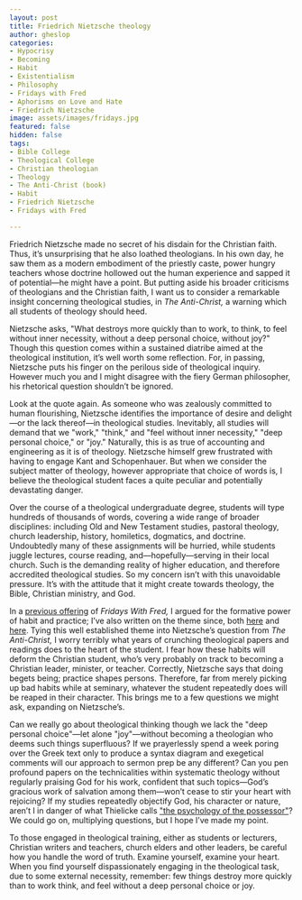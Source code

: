 ```yaml
---
layout: post
title: Friedrich Nietzsche theology
author: gheslop
categories:
- Hypocrisy
- Becoming
- Habit
- Existentialism
- Philosophy
- Fridays with Fred
- Aphorisms on Love and Hate
- Friedrich Nietzsche
image: assets/images/fridays.jpg
featured: false
hidden: false
tags:
- Bible College
- Theological College
- Christian theologian
- Theology
- The Anti-Christ (book)
- Habit
- Friedrich Nietzsche
- Fridays with Fred

---
```

Friedrich Nietzsche made no secret of his disdain for the Christian faith. Thus, it’s unsurprising that he also loathed theologians. In his own day, he saw them as a modern embodiment of the priestly caste, power hungry teachers whose doctrine hollowed out the human experience and sapped it of potential—he might have a point. But putting aside his broader criticisms of theologians and the Christian faith, I want us to consider a remarkable insight concerning theological studies, in _The Anti-Christ,_ a warning which all students of theology should heed.

Nietzsche asks, "What destroys more quickly than to work, to think, to feel without inner necessity, without a deep personal choice, without joy?" Though this question comes within a sustained diatribe aimed at the theological institution, it’s well worth some reflection. For, in passing, Nietzsche puts his finger on the perilous side of theological inquiry. However much you and I might disagree with the fiery German philosopher, his rhetorical question shouldn’t be ignored.

Look at the quote again. As someone who was zealously committed to human flourishing, Nietzsche identifies the importance of desire and delight—or the lack thereof—in theological studies. Inevitably, all studies will demand that we "work," "think," and "feel without inner necessity," "deep personal choice," or "joy." Naturally, this is as true of accounting and engineering as it is of theology. Nietzsche himself grew frustrated with having to engage Kant and Schopenhauer. But when we consider the subject matter of theology, however appropriate that choice of words is, I believe the theological student faces a quite peculiar and potentially devastating danger.

Over the course of a theological undergraduate degree, students will type hundreds of thousands of words, covering a wide range of broader disciplines: including Old and New Testament studies, pastoral theology, church leadership, history, homiletics, dogmatics, and doctrine. Undoubtedly many of these assignments will be hurried, while students juggle lectures, course reading, and—hopefully—serving in their local church. Such is the demanding reality of higher education, and therefore accredited theological studies. So my concern isn’t with this unavoidable pressure. It’s with the attitude that it might create towards theology, the Bible, Christian ministry, and God.

In a [previous offering](https://rekindle.co.za/content/2020-07-31-fridays-with-fred "The Power of Habit") of _Fridays With Fred,_ I argued for the formative power of habit and practice; I’ve also written on the theme since, both [here](https://rekindle.co.za/content/2021-08-26-christian-go-back-to-church "Habit Forms Convictions") and [here](https://africa.thegospelcoalition.org/reviews/charitable-writing-is-about-character-not-style/ "Virtue and Character"). Tying this well established theme into Nietzsche’s question from _The Anti-Christ,_ I worry terribly what years of crunching theological papers and readings does to the heart of the student. I fear how these habits will deform the Christian student, who’s very probably on track to becoming a Christian leader, minister, or teacher. Correctly, Nietzsche says that doing begets being; practice shapes persons. Therefore, far from merely picking up bad habits while at seminary, whatever the student repeatedly does will be reaped in their character. This brings me to a few questions we might ask, expanding on Nietzsche’s.

Can we really go about theological thinking though we lack the "deep personal choice"—let alone "joy"—without becoming a theologian who deems such things superfluous? If we prayerlessly spend a week poring over the Greek text only to produce a syntax diagram and exegetical comments will our approach to sermon prep be any different? Can you pen profound papers on the technicalities within systematic theology without regularly praising God for his work, confident that such topics—God’s gracious work of salvation among them—won’t cease to stir your heart with rejoicing? If my studies repeatedly objectify God, his character or nature, aren’t I in danger of what Thielicke calls ["the psychology of the possessor"](https://rekindle.co.za/content/2021-11-09-trinitarian-analogies "Trinitarian Analogies")? We could go on, multiplying questions, but I hope I’ve made my point.

To those engaged in theological training, either as students or lecturers, Christian writers and teachers, church elders and other leaders, be careful how you handle the word of truth. Examine yourself, examine your heart. When you find yourself dispassionately engaging in the theological task, due to some external necessity, remember: few things destroy more quickly than to work think, and feel without a deep personal choice or joy.
